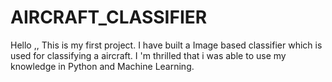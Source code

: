 # AIRCRAFT_CLASSIFIER
Hello ,, This is my first project. I have built a Image based classifier which is used for classifying a aircraft.  I 'm thrilled that i was able to use my knowledge in Python and Machine Learning.
